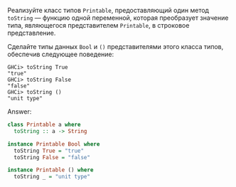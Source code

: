 Реализуйте класс типов ```Printable```, предоставляющий один метод ```toString```
— функцию одной переменной, которая преобразует значение типа, являющегося представителем ```Printable```,
в строковое представление.

Сделайте типы данных ```Bool``` и ```()``` представителями этого класса типов, обеспечив следующее поведение:
```
GHCi> toString True
"true"
GHCi> toString False
"false"
GHCi> toString ()
"unit type"
```

Answer:

```haskell
class Printable a where
  toString :: a -> String

instance Printable Bool where
  toString True = "true"
  toString False = "false"

instance Printable () where
  toString _ = "unit type"
```